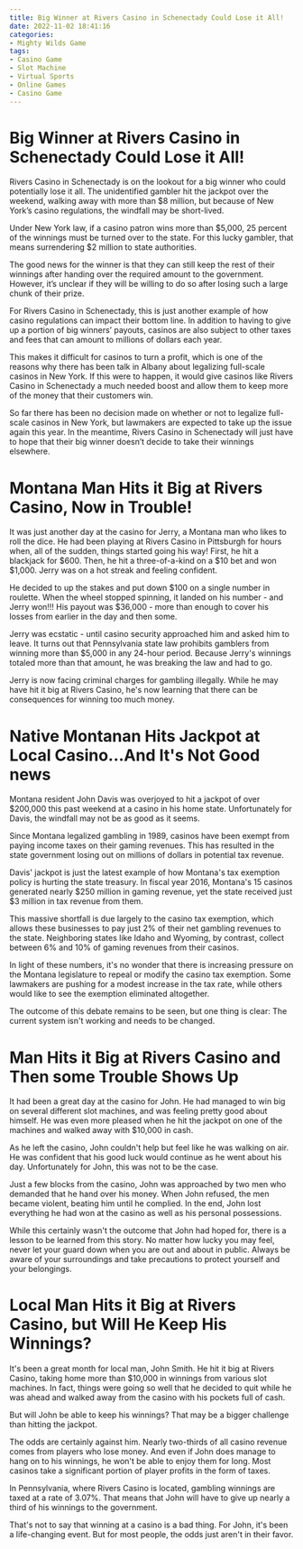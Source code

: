 ```yaml
---
title: Big Winner at Rivers Casino in Schenectady Could Lose it All!
date: 2022-11-02 18:41:16
categories:
- Mighty Wilds Game
tags:
- Casino Game
- Slot Machine
- Virtual Sports
- Online Games
- Casino Game
---
```



#  Big Winner at Rivers Casino in Schenectady Could Lose it All!

Rivers Casino in Schenectady is on the lookout for a big winner who could potentially lose it all. The unidentified gambler hit the jackpot over the weekend, walking away with more than $8 million, but because of New York’s casino regulations, the windfall may be short-lived.

Under New York law, if a casino patron wins more than $5,000, 25 percent of the winnings must be turned over to the state. For this lucky gambler, that means surrendering $2 million to state authorities.

The good news for the winner is that they can still keep the rest of their winnings after handing over the required amount to the government. However, it’s unclear if they will be willing to do so after losing such a large chunk of their prize.

For Rivers Casino in Schenectady, this is just another example of how casino regulations can impact their bottom line. In addition to having to give up a portion of big winners’ payouts, casinos are also subject to other taxes and fees that can amount to millions of dollars each year.

This makes it difficult for casinos to turn a profit, which is one of the reasons why there has been talk in Albany about legalizing full-scale casinos in New York. If this were to happen, it would give casinos like Rivers Casino in Schenectady a much needed boost and allow them to keep more of the money that their customers win.

So far there has been no decision made on whether or not to legalize full-scale casinos in New York, but lawmakers are expected to take up the issue again this year. In the meantime, Rivers Casino in Schenectady will just have to hope that their big winner doesn’t decide to take their winnings elsewhere.

#  Montana Man Hits it Big at Rivers Casino, Now in Trouble!

It was just another day at the casino for Jerry, a Montana man who likes to roll the dice. He had been playing at Rivers Casino in Pittsburgh for hours when, all of the sudden, things started going his way! First, he hit a blackjack for $600. Then, he hit a three-of-a-kind on a $10 bet and won $1,000. Jerry was on a hot streak and feeling confident.

He decided to up the stakes and put down $100 on a single number in roulette. When the wheel stopped spinning, it landed on his number - and Jerry won!!! His payout was $36,000 - more than enough to cover his losses from earlier in the day and then some.

Jerry was ecstatic - until casino security approached him and asked him to leave. It turns out that Pennsylvania state law prohibits gamblers from winning more than $5,000 in any 24-hour period. Because Jerry's winnings totaled more than that amount, he was breaking the law and had to go.

Jerry is now facing criminal charges for gambling illegally. While he may have hit it big at Rivers Casino, he's now learning that there can be consequences for winning too much money.

#  Native Montanan Hits Jackpot at Local Casino...And It's Not Good news 

Montana resident John Davis was overjoyed to hit a jackpot of over $200,000 this past weekend at a casino in his home state. Unfortunately for Davis, the windfall may not be as good as it seems. 

Since Montana legalized gambling in 1989, casinos have been exempt from paying income taxes on their gaming revenues. This has resulted in the state government losing out on millions of dollars in potential tax revenue. 

Davis' jackpot is just the latest example of how Montana's tax exemption policy is hurting the state treasury. In fiscal year 2016, Montana's 15 casinos generated nearly $250 million in gaming revenue, yet the state received just $3 million in tax revenue from them. 

This massive shortfall is due largely to the casino tax exemption, which allows these businesses to pay just 2% of their net gambling revenues to the state. Neighboring states like Idaho and Wyoming, by contrast, collect between 6% and 10% of gaming revenues from their casinos. 

In light of these numbers, it's no wonder that there is increasing pressure on the Montana legislature to repeal or modify the casino tax exemption. Some lawmakers are pushing for a modest increase in the tax rate, while others would like to see the exemption eliminated altogether. 

The outcome of this debate remains to be seen, but one thing is clear: The current system isn't working and needs to be changed.

#  Man Hits it Big at Rivers Casino and Then some Trouble Shows Up

It had been a great day at the casino for John. He had managed to win big on several different slot machines, and was feeling pretty good about himself. He was even more pleased when he hit the jackpot on one of the machines and walked away with $10,000 in cash.

As he left the casino, John couldn't help but feel like he was walking on air. He was confident that his good luck would continue as he went about his day. Unfortunately for John, this was not to be the case.

Just a few blocks from the casino, John was approached by two men who demanded that he hand over his money. When John refused, the men became violent, beating him until he complied. In the end, John lost everything he had won at the casino as well as his personal possessions.

While this certainly wasn't the outcome that John had hoped for, there is a lesson to be learned from this story. No matter how lucky you may feel, never let your guard down when you are out and about in public. Always be aware of your surroundings and take precautions to protect yourself and your belongings.

#  Local Man Hits it Big at Rivers Casino, but Will He Keep His Winnings?

It's been a great month for local man, John Smith. He hit it big at Rivers Casino, taking home more than $10,000 in winnings from various slot machines. In fact, things were going so well that he decided to quit while he was ahead and walked away from the casino with his pockets full of cash.

But will John be able to keep his winnings? That may be a bigger challenge than hitting the jackpot.

The odds are certainly against him. Nearly two-thirds of all casino revenue comes from players who lose money. And even if John does manage to hang on to his winnings, he won't be able to enjoy them for long. Most casinos take a significant portion of player profits in the form of taxes.

In Pennsylvania, where Rivers Casino is located, gambling winnings are taxed at a rate of 3.07%. That means that John will have to give up nearly a third of his winnings to the government.

That's not to say that winning at a casino is a bad thing. For John, it's been a life-changing event. But for most people, the odds just aren't in their favor.